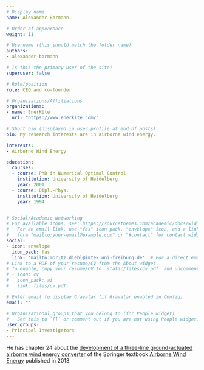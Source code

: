 ```yaml
---
# Display name
name: Alexander Bormann

# Order of appearance
weight: 11

# Username (this should match the folder name)
authors:
- alexander-bormann

# Is this the primary user of the site?
superuser: false

# Role/position
role: CEO and co-founder

# Organizations/Affiliations
organizations:
- name: EnerKíte
  url: "https://www.enerkite.com/"

# Short bio (displayed in user profile at end of posts)
bio: My research interests are in airborne wind energy.

interests:
- Airborne Wind Energy

education:
  courses:
  - course: PhD in Numerical Optimal Control
    institution: University of Heidelberg
    year: 2001
  - course: Dipl.-Phys.
    institution: University of Heidelberg
    year: 1994


# Social/Academic Networking
# For available icons, see: https://sourcethemes.com/academic/docs/widgets/#icons
#   For an email link, use "fas" icon pack, "envelope" icon, and a link in the
#   form "mailto:your-email@example.com" or "#contact" for contact widget.
social:
- icon: envelope
  icon_pack: fas
  link: 'mailto:moritz.diehl@imtek.uni-freiburg.de'  # For a direct email link, use "mailto:test@example.org".
# Link to a PDF of your resume/CV from the About widget.
# To enable, copy your resume/CV to `static/files/cv.pdf` and uncomment the lines below.  
# - icon: cv
#   icon_pack: ai
#   link: files/cv.pdf

# Enter email to display Gravatar (if Gravatar enabled in Config)
email: ""

# Organizational groups that you belong to (for People widget)
#   Set this to `[]` or comment out if you are not using People widget.  
user_groups:
- Principal Investigators
---
```


He has chapter 24 about the [development of a three-line ground-actuated airborne wind energy converter](https://doi.org/10.1007/978-3-642-39965-7_24) of the Springer textbook [Airborne Wind Energy](https://doi.org/10.1007/978-3-642-39965-7) published in 2013. 
